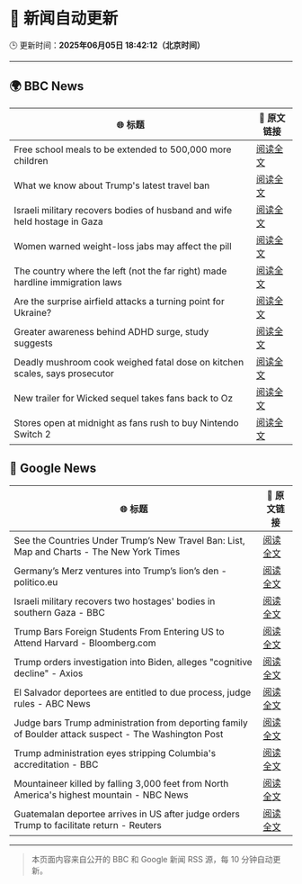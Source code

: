 # 🧠 新闻自动更新

🕒 更新时间：**2025年06月05日 18:42:12（北京时间）**

---

## 🌍 BBC News

| 🌐 标题 | 🔗 原文链接 |
|--------|-------------|
| Free school meals to be extended to 500,000 more children | [阅读全文](https://www.bbc.com/news/articles/cdr5mr5l2d1o) |
| What we know about Trump's latest travel ban | [阅读全文](https://www.bbc.com/news/articles/cx271g270v7o) |
| Israeli military recovers bodies of husband and wife held hostage in Gaza | [阅读全文](https://www.bbc.com/news/articles/c989rl23zzno) |
| Women warned weight-loss jabs may affect the pill | [阅读全文](https://www.bbc.com/news/articles/cn0gp2pl7zwo) |
| The country where the left (not the far right) made hardline immigration laws | [阅读全文](https://www.bbc.com/news/articles/c1mgkd93r4yo) |
| Are the surprise airfield attacks a turning point for Ukraine? | [阅读全文](https://www.bbc.com/news/articles/cn4gp2g7g47o) |
| Greater awareness behind ADHD surge, study suggests | [阅读全文](https://www.bbc.com/news/articles/cg5vp62dnnro) |
| Deadly mushroom cook weighed fatal dose on kitchen scales, says prosecutor | [阅读全文](https://www.bbc.com/news/articles/c93yxgyln5po) |
| New trailer for Wicked sequel takes fans back to Oz | [阅读全文](https://www.bbc.com/news/articles/cx2e187e1njo) |
| Stores open at midnight as fans rush to buy Nintendo Switch 2 | [阅读全文](https://www.bbc.com/news/articles/ckgxwe774zwo) |

## 📰 Google News

| 🌐 标题 | 🔗 原文链接 |
|--------|-------------|
| See the Countries Under Trump’s New Travel Ban: List, Map and Charts - The New York Times | [阅读全文](https://news.google.com/rss/articles/CBMijAFBVV95cUxNeG5ydUhiV2E5Q2IxRE8tRTNvNDZiT2kycHdSYUduclNqQUZwYkotakM5RFBoa1p3VEFmVXdkbE5FMVBaSzNES2k1OFNDY3QwdXV6NHU5NzFoWjhDVl9kdWE2SFpuR0NpM0o2dTBfbEZtQTZSQ29GOXhvbV9YUlRkM3pBTGZuNVI1TklTTQ?oc=5) |
| Germany’s Merz ventures into Trump’s lion’s den - politico.eu | [阅读全文](https://news.google.com/rss/articles/CBMif0FVX3lxTFBtekR6UzcxQUpWcFVZRFNDTHFfeUZIc0RsOHB4am85ZUxQVFdoSDlvVnA4YnJCVU9kNXZtdGxfN0Q1TDV6bnBubnNJa1J6eDc3SjVfc3NOaHRIM3NPMGd0VEFhMExMWDQ5dDJWM0E3TG5YeFRvUFJCUlFxYmptQW8?oc=5) |
| Israeli military recovers two hostages' bodies in southern Gaza - BBC | [阅读全文](https://news.google.com/rss/articles/CBMiWkFVX3lxTE5mQlVzRUtpajA2d1ZMQnpfX2lmQmlPaVJTVWZ6THhuc3JJQ3Rud1BmdGhKa0RESV9VUmxXMmUyREE5R0p3SjFlOHk3dmtWaGZzS2JFYldtajhIZ9IBX0FVX3lxTFBqZzZMUGR6RXB2M3BnZFJoREF5ejQwdkJhMmFiS3RZaUpGY2JoMjFKMGZOT2g0M1FRbTNLeTFQQXZoN0NocTR0anVvMXFQZlNuSWEwUnZ5dDh6T0Q0cmdR?oc=5) |
| Trump Bars Foreign Students From Entering US to Attend Harvard - Bloomberg.com | [阅读全文](https://news.google.com/rss/articles/CBMiyAFBVV95cUxPekMwOW1rUzd1NmttekFpX3hfWWdITzFmakJTQUFmS1FnNm5OSURFdjdXMU50WmFHUXdQQnJVZUNYOGNNWEpiODNzcDFkaDVxMzNrbjg0STg4T05qN3BBYkJBTlZmNGFxdzNHdVo5dEJNN0l4Tm1rYmRyRnFGbENhcGFiYV9XVy1wTHQyU2FQUEhmWm50NG5VS0lXeEVGZmJkSmNuclYtOGtYcnpuT2RTYnB2amZSaHBKQlZvU2JXT1kwUWwwcGdJOQ?oc=5) |
| Trump orders investigation into Biden, alleges "cognitive decline" - Axios | [阅读全文](https://news.google.com/rss/articles/CBMikgFBVV95cUxPRUxUWjJfWDI2amhuVHlrZmctaDd2a3hwZDRHYjlHRldDZW9yN0hCQjdWc3NPRURxejhXdWcwakUzTzN6dHZRaDFncDhIWDRiUS1veHUzNEZXTHVFRGFqVjdXazRZSVc0LUFSMDVReW9PT093Z3NTU3pwSWFSVVQtUHFEeldKcFg1N0hkZzJWQnhZdw?oc=5) |
| El Salvador deportees are entitled to due process, judge rules - ABC News | [阅读全文](https://news.google.com/rss/articles/CBMioAFBVV95cUxQQ3ZheG1BTXZOVnA3VnlIQ3gzcElWQXRjYlNpWlY5T1lEbktEek83VEw0WmVpdDhYWHpPYV9renZYSElkQTF3WVB0alR1S3JkWjhCQlRDVzMxYzVMWjZMTGdjRTBmNjNOS19YaGhwbmdMeHNnUjRfUjBXNWtxNy10b3c2cDh4OVBGbWxiNFZEVGRQRG5Vakcwc0VPTEN2VzhN0gGmAUFVX3lxTE94WTd5Y1N2VG5UQk40R3pLRll1MUhxallRNWlNa1pFS002QnM1SVRza1NiczZ4bVJGU2F1RHVzOTM3c2dveUFBMUx5OUhaNWZYVHh0RmdMQ3E0Zzl4bFpEamlteFl5Tk1uYWhxYWN6ZHRKb1ZINDgweHZnQ0lpQXQycWdYbGVNdkxTbW5rOHhsc2s3SHlhaGt2OGoxRF9nam9MLXpnbHc?oc=5) |
| Judge bars Trump administration from deporting family of Boulder attack suspect - The Washington Post | [阅读全文](https://news.google.com/rss/articles/CBMinAFBVV95cUxNMDJlanFzeFlnRkZSSzN4U2hyRDNycng2anl0ZkgwTG5Kb3pUT1dHdGlSZksxaGRyUHIzcUxBSjhlZm1nZFhCWmV6U0RwYTJ0S28tOHlycVlrYkkyZjFWb2FyUk5kd214LXBENnRDRmNtTFFtNkxSNUtKQXl3ZHpLYnQ3U3pCa3Rua1BqRGJ3Y0plOXdQa1hqbEExRm4?oc=5) |
| Trump administration eyes stripping Columbia's accreditation - BBC | [阅读全文](https://news.google.com/rss/articles/CBMiWkFVX3lxTE9WeVNUQ2ZCbERmOEFvb1JWTkd6SnhRNmF4VmZ0ejByUEZ4MXQtLUpwNXU1WTNvbTAwdU9XWFF4QnRrd1BkLVhoaWZYTE9LenYxRjEzTkxqV0lkd9IBX0FVX3lxTE5SX1lTdXczd1I2V0stenlKUG5VNDVmRTMzN0RURHF2aTFXSG1QYzNOMWhVdDZUNFl5M0l1cFloUHpwRkxIVGhFLWVUYWpHdHhOS1p5NlNXTEZoZ0t3RkN3?oc=5) |
| Mountaineer killed by falling 3,000 feet from North America's highest mountain - NBC News | [阅读全文](https://news.google.com/rss/articles/CBMitwFBVV95cUxQaDBmQnpVcVFnT2lCb19Gd3hNWDI5WWlmaGJDQ2h1VXdXRzRGTlJHUktBSUhkZjhMSmpwMVl4QlFHRllsWl91ajN6bXNXTGFQVUFvdUh2NkpBVXMwcEgwT3pqa0ZONVRHSkU3ZVoxUnF0M3JRWDNUVWZaSGhzM05LLWU1SVNGY3pJNzhlU3I1dXBYY2tRc2VYbnJQNXlFZlVTcmo5M3lrVmJYYlB2UklxVjNWVGUxcjTSAVZBVV95cUxOY1NDRXplOWl2NG5kV3IzMmlzdXhKVGJSMkYwZk5XNEQ0STVtb3VaaE1PS19YdmlXTkNQN3Vwck1TaG10N0tuNE80YjlCcmgyN0JnbnJOQQ?oc=5) |
| Guatemalan deportee arrives in US after judge orders Trump to facilitate return - Reuters | [阅读全文](https://news.google.com/rss/articles/CBMiugFBVV95cUxOaVVVWFdlZndpT2xvN2RneklLbk1QRWJtTHdOUzlKVUxzUHczUjYtTnE2SF9LUVFfQWw5WnZKZVNMQjJ0TGtCd3J1QlAxUG5QS2hsMlFEcEZQdkgyYUtWZGprZ25CdERaNzdqTE8tQkNOcGxoSFpmOTRlRzZORGFLdFpEa21vT1NMREdoVjNWUk1xZ2g5dlkyTTROX09QdllYNzhsTVJNeG5ibVFNU3NtcWxUeFMxaHdGakE?oc=5) |

---
> 本页面内容来自公开的 BBC 和 Google 新闻 RSS 源，每 10 分钟自动更新。